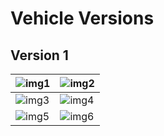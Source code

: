 # Vehicle Versions
## Version 1

| ![img1](https://github.com/user-attachments/assets/dd2ff4be-09f4-4046-8131-a181efec529f) | ![img2](https://github.com/user-attachments/assets/f1575b2b-4a62-4eec-a51e-50f4f539ba5a) |
|---|---|
| ![img3](https://github.com/user-attachments/assets/730168c3-3f19-454e-a7f7-e1bfff9fa958) | ![img4](https://github.com/user-attachments/assets/xxxx) |
| ![img5](https://github.com/user-attachments/assets/yyyy) | ![img6](https://github.com/user-attachments/assets/zzzz) |
